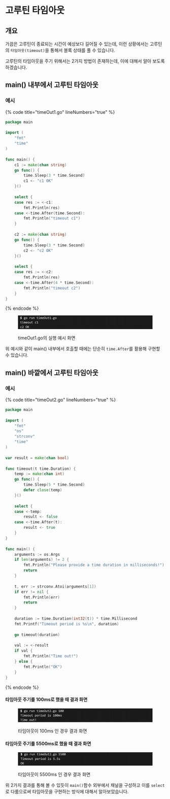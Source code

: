 # 고루틴 타임아웃

## 개요

가끔은 고루틴이 종료되는 시간이 예상보다 길어질 수 있는데, 이런 상황에서는 고루틴의 `타임아웃(timeout)`을 통해서 블록 상태를 풀 수 있습니다.&#x20;

고루틴의 타임아웃을 주기 위해서는 2가지 방법이 존재하는데, 이에 대해서 알아 보도록 하겠습니다.

## main() 내부에서 고루틴 타임아웃

### 예시

{% code title="timeOut1.go" lineNumbers="true" %}
```go
package main

import (
	"fmt"
	"time"
)

func main() {
	c1 := make(chan string)
	go func() {
		time.Sleep(3 * time.Second)
		c1 <- "c1 OK"
	}()

	select {
	case res := <-c1:
		fmt.Println(res)
	case <-time.After(time.Second):
		fmt.Println("timeout c1")
	}

	c2 := make(chan string)
	go func() {
		time.Sleep(3 * time.Second)
		c2 <- "c2 OK"
	}()

	select {
	case res := <-c2:
		fmt.Println(res)
	case <-time.After(4 * time.Second):
		fmt.Println("timeout c2")
	}
}
```
{% endcode %}

<figure><img src="../.gitbook/assets/image (5).png" alt=""><figcaption><p>timeOut1.go의 실행 예시 화면</p></figcaption></figure>

위 예시와 같이 main() 내부에서 호출할 때에는 단순히 `time.After`를 활용해 구현할 수 있습니다.

## main() 바깥에서 고루틴 타임아웃

### 예시

{% code title="timeOut2.go" lineNumbers="true" %}
```go
package main

import (
	"fmt"
	"os"
	"strconv"
	"time"
)

var result = make(chan bool)

func timeout(t time.Duration) {
	temp := make(chan int)
	go func() {
		time.Sleep(5 * time.Second)
		defer close(temp)
	}()

	select {
	case <-temp:
		result <- false
	case <-time.After(t):
		result <- true
	}
}

func main() {
	arguments := os.Args
	if len(arguments) != 2 {
		fmt.Println("Please provide a time duration in milliseconds!")
		return
	}

	t, err := strconv.Atoi(arguments[1])
	if err != nil {
		fmt.Println(err)
		return
	}

	duration := time.Duration(int32(t)) * time.Millisecond
	fmt.Printf("Timeout period is %s\n", duration)

	go timeout(duration)

	val := <-result
	if val {
		fmt.Println("Time out!")
	} else {
		fmt.Println("OK")
	}
}
```
{% endcode %}

#### 타임아웃 주기를 100ms로 했을 때 결과 화면

<figure><img src="../.gitbook/assets/image (1) (1) (1) (1) (1).png" alt=""><figcaption><p>타임아웃이 100ms 인 경우 결과 화면</p></figcaption></figure>

#### 타임아웃 주기를 5500ms로 했을 때 결과 화면

<figure><img src="../.gitbook/assets/image (2) (1) (1) (1).png" alt=""><figcaption><p>타임아웃이 5500ms 인 경우 결과 화면</p></figcaption></figure>

위 2가지 결과를 통해 볼 수 있듯이 `main()`함수 외부에서 채널을 구성하고 이를 `select`로 다룸으로써 타임아웃을 구현하는 방식에 대해서 알아보았습니다.
